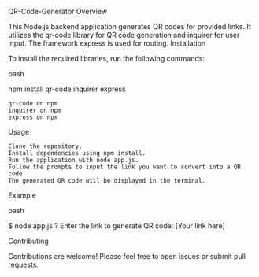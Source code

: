 QR-Code-Generator
Overview

This Node.js backend application generates QR codes for provided links. It utilizes the qr-code library for QR code generation and inquirer for user input. The framework express is used for routing.
Installation

To install the required libraries, run the following commands:

bash

npm install qr-code inquirer express

    qr-code on npm
    inquirer on npm
    express on npm

Usage

    Clone the repository.
    Install dependencies using npm install.
    Run the application with node app.js.
    Follow the prompts to input the link you want to convert into a QR code.
    The generated QR code will be displayed in the terminal.

Example

bash

$ node app.js
? Enter the link to generate QR code: [Your link here]

Contributing

Contributions are welcome! Please feel free to open issues or submit pull requests.
